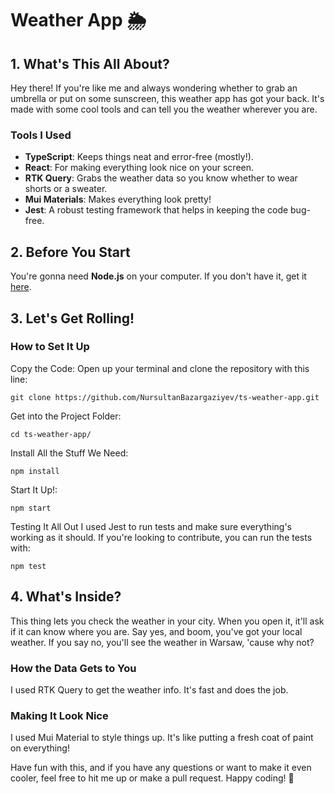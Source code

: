 #  Weather App 🌦️

## 1. What's This All About?
Hey there! If you're like me and always wondering whether to grab an umbrella or put on some sunscreen, this weather app has got your back. It's made with some cool tools and can tell you the weather wherever you are.

### Tools I Used
   - **TypeScript**: Keeps things neat and error-free (mostly!).
   - **React**: For making everything look nice on your screen.
   - **RTK Query**: Grabs the weather data so you know whether to wear shorts or a sweater.
   - **Mui Materials**: Makes everything look pretty!
   - **Jest**: A robust testing framework that helps in keeping the code bug-free.

## 2. Before You Start
You're gonna need **Node.js** on your computer. If you don't have it, get it [here](https://nodejs.org/).

## 3. Let's Get Rolling!
### How to Set It Up

Copy the Code: Open up your terminal and clone the repository with this line:
```
git clone https://github.com/NursultanBazargaziyev/ts-weather-app.git
```

Get into the Project Folder:
```
cd ts-weather-app/
```

Install All the Stuff We Need:
```
npm install
```

Start It Up!:
```
npm start
```

Testing It All Out
I used Jest to run tests and make sure everything's working as it should. If you're looking to contribute, you can run the tests with:
```
npm test
```
## 4. What's Inside?
This thing lets you check the weather in your city. When you open it, it'll ask if it can know where you are. Say yes, and boom, you've got your local weather. If you say no, you'll see the weather in Warsaw, 'cause why not?

### How the Data Gets to You
I used RTK Query to get the weather info. It's fast and does the job.

### Making It Look Nice
I used Mui Material to style things up. It's like putting a fresh coat of paint on everything!

Have fun with this, and if you have any questions or want to make it even cooler, feel free to hit me up or make a pull request. Happy coding! 🚀
